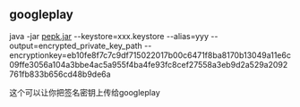 ## googleplay

java -jar [pepk.jar](img/pepk.jar) --keystore=xxx.keystore --alias=yyy --output=encrypted_private_key_path --encryptionkey=eb10fe8f7c7c9df715022017b00c6471f8ba8170b13049a11e6c09ffe3056a104a3bbe4ac5a955f4ba4fe93fc8cef27558a3eb9d2a529a2092761fb833b656cd48b9de6a

这个可以让你把签名密钥上传给googleplay